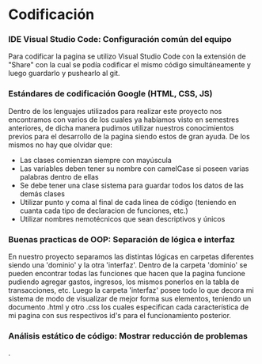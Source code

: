 # Codificación

### IDE Visual Studio Code: Configuración común del equipo

Para codificar la pagina se utilizo Visual Studio Code con la extensión de "Share" con la cual se podía codificar el mismo código simultáneamente y luego guardarlo y pushearlo al git.

### Estándares de codificación Google (HTML, CSS, JS)

Dentro de los lenguajes utilizados para realizar este proyecto nos encontramos con varios de los cuales ya habíamos visto en semestres anteriores, de dicha manera pudimos utilizar nuestros conocimientos previos para el desarrollo de la pagina siendo estos de gran ayuda. De los mismos no hay que olvidar que:

* Las clases comienzan siempre con mayúscula
* Las variables deben tener su nombre con camelCase si poseen varias palabras dentro de ellas
* Se debe tener una clase sistema para guardar todos los datos de las demás clases
* Utilizar punto y coma al final de cada linea de código (teniendo en cuanta cada tipo de declaracion de funciones, etc.)
* Utilizar nombres nemotécnicos que sean descriptivos y únicos

### Buenas practicas de OOP: Separación de lógica e interfaz

En nuestro proyecto separamos las distintas lógicas en carpetas diferentes siendo una 'dominio' y la otra 'interfaz'. Dentro de la carpeta 'dominio' se pueden encontrar todas las funciones que hacen que la pagina funcione pudiendo agregar gastos, ingresos, los mismos ponerlos en la tabla de transacciones, etc. Luego la carpeta 'interfaz' posee todo lo que decora mi sistema de modo de visualizar de mejor forma sus elementos, teniendo un documento .html y otro .css los cuales especifican cada característica de mi pagina con sus respectivos id's para el funcionamiento posterior.

### Análisis estático de código: Mostrar reducción de problemas

.

###
